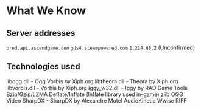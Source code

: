 # What We Know

## Server addresses
`prod.api.ascendgame.com`
`gds4.steampowered.com`
`1.214.68.2` (Unconfirmed)

## Technologies used
libogg.dll - Ogg Vorbis by Xiph.org
libtheora.dll - Theora by Xiph.org
libvorbis.dll - Vorbis by Xiph.org
iggy_w32.dll - Iggy by RAD Game Tools
Bzip/Gzip/LZMA
Deflate/Inflate (Inflate library used in-game)
zlib
OGG Video
SharpDX - SharpDX by Alexandre Mutel
AudioKinetic Wwise RIFF 
